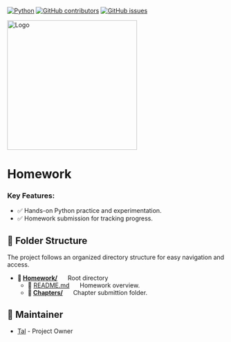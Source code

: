 [![Python](https://img.shields.io/badge/Python-8A2BE2)]([https://img.shields.io/badge/Python-8A2BE2) [![GitHub contributors](https://img.shields.io/github/contributors/mendelsontal/Python)](https://github.com/mendelsontal/Python/graphs/contributors) [![GitHub issues](https://img.shields.io/github/issues/mendelsontal/Python)](https://github.com/mendelsontal/Python/issues)

<div align="left">
  <img src="Python/assets/Python.jpg" alt="Logo" width="300"/>
</div>


# Homework

### Key Features:
- ✅ Hands-on Python practice and experimentation.
- ✅ Homework submission for tracking progress.

## 📁 Folder Structure
The project follows an organized directory structure for easy navigation and access.
- **📁 <span style="display: inline-block; margin-right: 20px;">[Homework/](./)</span>** Root directory 
    - 📄 <span style="display: inline-block; margin-right: 20px;">[README.md](./README.md)</span> Homework overview.
    - **📂 <span style="display: inline-block; margin-right: 20px;">[Chapters/](./Chapters)</span>** Chapter submittion folder.

## 👤 Maintainer
- [Tal](https://github.com/mendelsontal) - Project Owner